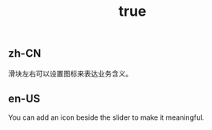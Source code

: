 ﻿---
order: 2
title:
  zh-CN: 带 icon 的滑块
  en-US: Slider with icon
---

## zh-CN
滑块左右可以设置图标来表达业务含义。


## en-US
You can add an icon beside the slider to make it meaningful.
